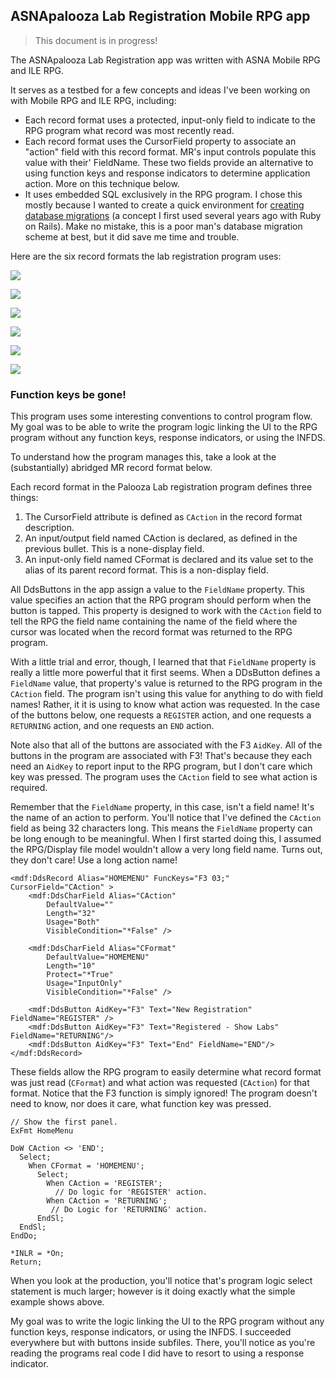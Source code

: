ASNApalooza Lab Registration Mobile RPG app
---


>
> This document is in progress!
> 

The ASNApalooza Lab Registration app was written with ASNA Mobile RPG and ILE RPG. 

It serves as a testbed for a few concepts and ideas I've been working on with Mobile RPG and ILE RPG, including: 
  
* Each record format uses a protected, input-only field to indicate to the RPG program what record was most recently read.  
* Each record format uses the CursorField property to associate an "action" field with this record format. MR's input controls populate this value with their' FieldName. These two fields provide an alternative to using function keys and response indicators to determine application action. More on this technique below.
* It uses embedded SQL exclusively in the RPG program. I chose this mostly because I wanted to create a quick environment for [creating database migrations](http://rails-guides.joefiorini.com/migrations.html) (a concept I first used several years ago with Ruby on Rails). Make no mistake, this is a poor man's database migration scheme at best, but it did save me time and trouble.

Here are the six record formats the lab registration program uses:

![](http://i.imgur.com/tEYt6Nb.png)

![](http://i.imgur.com/BZ5S70i.png)

![](http://i.imgur.com/HEhv9HC.png)

![](http://i.imgur.com/zdYa5HD.png)

![](http://i.imgur.com/uKgbM7z.png)

![](http://i.imgur.com/3CThK00.png)

### Function keys be gone!
    
This program uses some interesting conventions to control program flow. My goal was to be able to write the program logic linking the UI to the RPG program without any function keys, response indicators, or using the INFDS. 

To understand how the program manages this, take a look at the (substantially) abridged MR record format below.

Each record format in the Palooza Lab registration program defines three things: 
1. The CursorField attribute is defined as `CAction` in the record format description. 
2. An input/output field named CAction is declared, as defined in the previous bullet. This is a none-display field. 
3. An input-only field named CFormat is declared and its value set to the alias of its parent record format. This is a non-display field. 

All DdsButtons in the app assign a value to the `FieldName` property. This value specifies an action that the RPG program should perform when the button is tapped. This property is designed to work with the `CAction` field to tell the RPG the field name containing the name of the field where the cursor was located when the record format was returned to the RPG program. 

With a little trial and error, though, I learned that that `FieldName` property is really a little more powerful that it first seems. When a DDsButton defines a `FieldName` value, that property's value is returned to the RPG program in the `CAction` field. The program isn't using this value for anything to do with field names! Rather, it it is using to know what action was requested. In the case of the buttons below, one requests a `REGISTER` action, and one requests a `RETURNING` action, and one requests an `END` action.     

Note also that all of the buttons are associated with the F3 `AidKey`. All of the buttons in the program are associated with F3! That's because they each need an `AidKey` to report input to the RPG program, but I don't care which key was pressed. The program uses the `CAction` field to see what action is required.

Remember that the `FieldName` property, in this case, isn't a field name! It's the name of an action to perform. You'll notice that I've defined the `CAction` field as being 32 characters long. This means the `FieldName` property can be long enough to be meaningful. When I first started doing this, I assumed the RPG/Display file model wouldn't allow a very long field name. Turns out, they don't care! Use a long action name!  

    <mdf:DdsRecord Alias="HOMEMENU" FuncKeys="F3 03;" CursorField="CAction" >
        <mdf:DdsCharField Alias="CAction"
            DefaultValue=""
            Length="32"
            Usage="Both"
            VisibleCondition="*False" />
    
        <mdf:DdsCharField Alias="CFormat"
            DefaultValue="HOMEMENU"
            Length="10"
            Protect="*True"
            Usage="InputOnly"
            VisibleCondition="*False" />
    
        <mdf:DdsButton AidKey="F3" Text="New Registration" FieldName="REGISTER" />
        <mdf:DdsButton AidKey="F3" Text="Registered - Show Labs" FieldName="RETURNING"/>
        <mdf:DdsButton AidKey="F3" Text="End" FieldName="END"/>
    </mdf:DdsRecord>    

These fields allow the RPG program to easily determine what record format was just read (`CFormat`) and what action was requested (`CAction`) for that format. Notice that the F3 function is simply ignored! The program doesn't need to know, nor does it care, what function key was pressed.  
     
    // Show the first panel.
    ExFmt HomeMenu
    
    DoW CAction <> 'END';
      Select;
        When CFormat = 'HOMEMENU';
          Select;
            When CAction = 'REGISTER';
              // Do logic for 'REGISTER' action.
            When CAction = 'RETURNING';
             // Do Logic for 'RETURNING' action.
          EndSl;
      EndSl;            
    EndDo;
    
    *INLR = *On;
    Return;

When you look at the production, you'll notice that's program logic select statement is much larger; however is it doing exactly what the simple example shows above. 

My goal was to write the logic linking the UI to the RPG program without any function keys, response indicators, or using the INFDS. I succeeded everywhere but with buttons inside subfiles. There, you'll notice as you're reading the programs real code I did have to resort to using a response indicator. 
